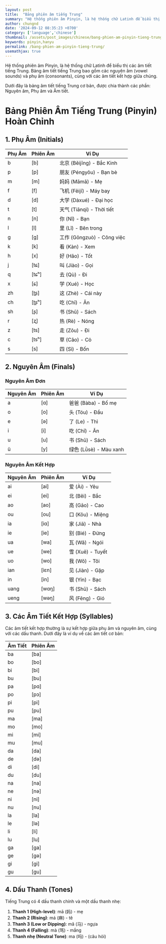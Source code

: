 ```yaml
---
layout: post
title:  "Bảng phiên âm tiếng Trung"
summary: "Hệ thống phiên âm Pinyin, là hệ thống chữ Latinh để biểu thị các âm tiết tiếng Trung."
author: chungnd
date: '2024-09-12 08:35:23 +0700'
category: ['language','chinese']
thumbnail: /assets/post_images/chinese/bang-phien-am-pinyin-tieng-trung.webp
keywords: pinyin,hanyu
permalink: /bang-phien-am-pinyin-tieng-trung/
usemathjax: true
---
```



Hệ thống phiên âm Pinyin, là hệ thống chữ Latinh để biểu thị các âm tiết tiếng Trung. Bảng âm tiết tiếng Trung bao gồm các nguyên âm (vowel sounds) và phụ âm (consonants), cùng với các âm tiết kết hợp giữa chúng.

Dưới đây là bảng âm tiết tiếng Trung cơ bản, được chia thành các phần: Nguyên âm, Phụ âm và Âm tiết.
# Bảng Phiên Âm Tiếng Trung (Pinyin) Hoàn Chỉnh

## 1. Phụ Âm (Initials)

| Phụ Âm | Phiên Âm | Ví Dụ              |
|--------|----------|---------------------|
| b      | [b]      | 北京 (Běijīng) - Bắc Kinh |
| p      | [p]      | 朋友 (Péngyǒu) - Bạn bè |
| m      | [m]      | 妈妈 (Māmā) - Mẹ    |
| f      | [f]      | 飞机 (Fēijī) - Máy bay |
| d      | [d]      | 大学 (Dàxué) - Đại học |
| t      | [t]      | 天气 (Tiānqì) - Thời tiết |
| n      | [n]      | 你 (Nǐ) - Bạn       |
| l      | [l]      | 里 (Lǐ) - Bên trong  |
| g      | [ɡ]      | 工作 (Gōngzuò) - Công việc |
| k      | [k]      | 看 (Kàn) - Xem     |
| h      | [x]      | 好 (Hǎo) - Tốt     |
| j      | [tɕ]    | 叫 (Jiào) - Gọi    |
| q      | [tɕʰ]   | 去 (Qù) - Đi       |
| x      | [ɕ]      | 学 (Xué) - Học     |
| zh     | [ʈʂ]    | 这 (Zhè) - Cái này |
| ch     | [ʈʂʰ]   | 吃 (Chī) - Ăn      |
| sh     | [ʂ]      | 书 (Shū) - Sách    |
| r      | [ʐ]      | 热 (Rè) - Nóng     |
| z      | [ts]     | 走 (Zǒu) - Đi      |
| c      | [tsʰ]    | 草 (Cǎo) - Cỏ      |
| s      | [s]      | 四 (Sì) - Bốn      |

## 2. Nguyên Âm (Finals)

### Nguyên Âm Đơn

| Nguyên Âm | Phiên Âm | Ví Dụ                |
|-----------|----------|-----------------------|
| a         | [ɑ]      | 爸爸 (Bàba) - Bố mẹ   |
| o         | [o]      | 头 (Tóu) - Đầu       |
| e         | [ə]      | 了 (Le) - Thì        |
| i         | [i]      | 吃 (Chī) - Ăn        |
| u         | [u]      | 书 (Shū) - Sách      |
| ü         | [y]      | 绿色 (Lǜsè) - Màu xanh |

### Nguyên Âm Kết Hợp

| Nguyên Âm | Phiên Âm | Ví Dụ                  |
|-----------|----------|-------------------------|
| ai        | [ai]     | 爱 (Ài) - Yêu          |
| ei        | [ei]     | 北 (Běi) - Bắc         |
| ao        | [ao]     | 高 (Gāo) - Cao         |
| ou        | [ou]     | 口 (Kǒu) - Miệng       |
| ia        | [iɑ]     | 家 (Jiā) - Nhà         |
| ie        | [ie]     | 别 (Bié) - Đừng        |
| ua        | [wa]     | 瓦 (Wǎ) - Ngói         |
| ue        | [we]     | 雪 (Xuě) - Tuyết       |
| uo        | [wo]     | 我 (Wǒ) - Tôi          |
| ian       | [iɛn]    | 见 (Jiàn) - Gặp        |
| in        | [in]     | 银 (Yín) - Bạc         |
| uang      | [wɑŋ]    | 书 (Shū) - Sách        |
| ueng      | [wəŋ]    | 风 (Fēng) - Gió        |

## 3. Các Âm Tiết Kết Hợp (Syllables)

Các âm tiết kết hợp thường là sự kết hợp giữa phụ âm và nguyên âm, cùng với các dấu thanh. Dưới đây là ví dụ về các âm tiết cơ bản:

| Âm Tiết | Phiên Âm |
|---------|----------|
| ba      | [ba]     |
| bo      | [bo]     |
| bi      | [bi]     |
| bu      | [bu]     |
| pa      | [pɑ]     |
| po      | [pɔ]     |
| pi      | [pi]     |
| pu      | [pu]     |
| ma      | [ma]     |
| mo      | [mo]     |
| mi      | [mi]     |
| mu      | [mu]     |
| da      | [da]     |
| de      | [də]     |
| di      | [di]     |
| du      | [du]     |
| na      | [na]     |
| ne      | [nə]     |
| ni      | [ni]     |
| nu      | [nu]     |
| la      | [la]     |
| le      | [lə]     |
| li      | [li]     |
| lu      | [lu]     |
| ga      | [ɡa]     |
| ge      | [ɡə]     |
| gi      | [ɡi]     |
| gu      | [ɡu]     |

## 4. Dấu Thanh (Tones)

Tiếng Trung có 4 dấu thanh chính và một dấu thanh nhẹ:

1. **Thanh 1 (High-level)**: mā (妈) - mẹ
2. **Thanh 2 (Rising)**: má (麻) - tê
3. **Thanh 3 (Low or Dipping)**: mǎ (马) - ngựa
4. **Thanh 4 (Falling)**: mà (骂) - mắng
5. **Thanh nhẹ (Neutral Tone)**: ma (吗) - (câu hỏi)
